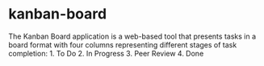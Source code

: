 # kanban-board
The Kanban Board application is a web-based tool that presents tasks in a board format with four columns representing different stages of task completion: 1. To Do  2. In Progress 3. Peer Review 4. Done
